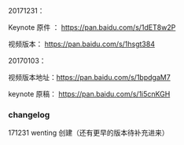 


20171231：

Keynote 原件 ： https://pan.baidu.com/s/1dET8w2P

视频版本： https://pan.baidu.com/s/1hsgt384

20170103：

视频版本地址：https://pan.baidu.com/s/1bpdgaM7

keynote 原稿： https://pan.baidu.com/s/1i5cnKGH

### changelog
171231 wenting 创建（还有更早的版本待补充进来）
